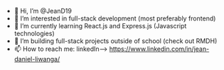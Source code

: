 - 👋 Hi, I’m @JeanD19
- 👀 I’m interested in full-stack development (most preferably frontend)
- 🌱 I’m currently learning React.js and Express.js (Javascript technologies)
- 💞️ I’m building full-stack projects outside of school (check out RMDH)
- 📫 How to reach me:  linkedIn--> https://www.linkedin.com/in/jean-daniel-liwanga/ 

<!---
JeanD19/JeanD19 is a ✨ special ✨ repository because its `README.md` (this file) appears on your GitHub profile.
You can click the Preview link to take a look at your changes.
--->

